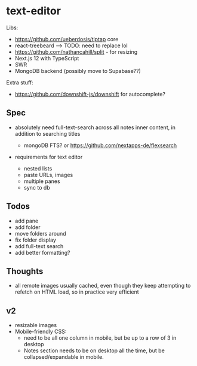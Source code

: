 # text-editor

Libs:

- https://github.com/ueberdosis/tiptap core
- react-treebeard --> TODO: need to replace lol
- https://github.com/nathancahill/split - for resizing
- Next.js 12 with TypeScript
- SWR
- MongoDB backend (possibly move to Supabase??)

Extra stuff:

- https://github.com/downshift-js/downshift for autocomplete?

## Spec

- absolutely need full-text-search across all notes inner content, in addition to searching titles

  - mongoDB FTS? or https://github.com/nextapps-de/flexsearch

- requirements for text editor
  - nested lists
  - paste URLs, images
  - multiple panes
  - sync to db

## Todos

- add pane
- add folder
- move folders around
- fix folder display
- add full-text search
- add better formatting?

## Thoughts

- all remote images usually cached, even though they keep attempting to refetch on HTML load, so in practice very efficient

## v2

- resizable images
- Mobile-friendly CSS:
  - need to be all one column in mobile, but be up to a row of 3 in desktop
  - Notes section needs to be on desktop all the time, but be collapsed/expandable in mobile.

